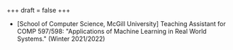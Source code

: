 +++
draft = false
+++

 - [School of Computer Science, McGill University] Teaching Assistant for COMP 597/598: "Applications of Machine Learning in Real World Systems." (Winter 2021/2022)
